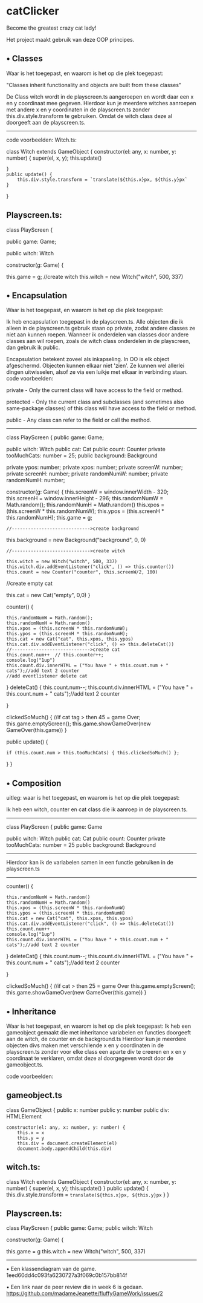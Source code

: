 # catClicker
Become the greatest crazy cat lady!

Het project maakt gebruik van deze OOP principes.

• Classes
------------------------------------------------------------------------------------------------------------------------------------
Waar is het toegepast, en waarom is het op die plek toegepast:

"Classes inherit functionality and objects are built from these classes"

De Class witch wordt in de playscreen.ts aangeroepen en wordt daar een x en y coordinaat mee gegeven.
Hierdoor kun je meerdere witches aanroepen met andere x en y coordinaten in de playscreen.ts zonder this.div.style.transform te gebruiken. Omdat de witch class deze al doorgeeft aan de playscreen.ts.

------------------------------------------------------------------------------------------------------------------------------------
code voorbeelden: Witch.ts:

class Witch extends GameObject {
    constructor(el: any, x: number, y: number) {
        super(el, x, y);
        this.update()

    }
    public update() {
        this.div.style.transform = `translate(${this.x}px, ${this.y}px`
    }
}


Playscreen.ts:
------------------------------------------------------------------------------------------------------------------------------------

class PlayScreen {

  public game: Game;

  public witch: Witch
 
  constructor(g: Game) {

  this.game = g;
  //create witch
  this.witch = new Witch("witch", 500, 337)
 

• Encapsulation
------------------------------------------------------------------------------------------------------------------------------------

Waar is het toegepast, en waarom is het op die plek toegepast:

Ik heb encapsulation toegepast in de playscreen.ts. Alle objecten die ik alleen in de playscreen.ts gebruik staan op private, zodat andere classes ze niet aan kunnen roepen. Wanneer ik onderdelen van classes door andere classes aan wil roepen, zoals de witch class onderdelen in de playscreen, dan gebruik ik public.

Encapsulation betekent zoveel als inkapseling. In OO is elk object afgeschermd. Objecten kunnen elkaar niet 'zien'. Ze kunnen wel allerlei dingen uitwisselen, alsof ze via een luikje met elkaar in verbinding staan.
code voorbeelden:

private - Only the current class will have access to the field or method.

protected - Only the current class and subclasses (and sometimes also same-package classes) of this class will have access to the field or method.

public - Any class can refer to the field or call the method.

------------------------------------------------------------------------------------------------------------------------------------
class PlayScreen {
  public game: Game;

  public witch: Witch
  public cat: Cat
  public count: Counter
  private tooMuchCats: number = 25;
  public background: Background


  private ypos: number;
  private xpos: number;
  private screenW: number;
  private screenH: number;
  private randomNumW: number;
  private randomNumH: number;


  constructor(g: Game) {
    this.screenW = window.innerWidth - 320;
    this.screenH = window.innerHeight - 296;
    this.randomNumW = Math.random();
    this.randomNumH = Math.random()
    this.xpos = (this.screenW * this.randomNumW);
    this.ypos = (this.screenH * this.randomNumH);
    this.game = g;

    //----------------------------->create background
   
   this.background = new Background("background", 0, 0)

    //----------------------------->create witch
    
    this.witch = new Witch("witch", 500, 337)
    this.witch.div.addEventListener("click", () => this.counter())
    this.count = new Counter("counter", this.screenW/2, 100)
   

   //create empty cat
  
  this.cat = new Cat("empty", 0,0)
  }

  counter() {

    this.randomNumW = Math.random();
    this.randomNumH = Math.random()
    this.xpos = (this.screenW * this.randomNumW);
    this.ypos = (this.screenH * this.randomNumH);
    this.cat = new Cat("cat", this.xpos, this.ypos)
    this.cat.div.addEventListener("click", () => this.deleteCat())
    //----------------------------->create cat
    this.count.num++  // this.counter++; 
    console.log("1up")
    this.count.div.innerHTML = ("You have " + this.count.num + " cats");//add text 2 counter
    //add eventlistener delete cat


  }
  deleteCat() {
    this.count.num--;
    this.count.div.innerHTML = ("You have " + this.count.num + " cats");//add text 2 counter
   
  }

  clickedSoMuch() {  //if cat tag > then 45 = game Over;
    this.game.emptyScreen();
    this.game.showGameOver(new GameOver(this.game))
  }

  public update() {
   
    if (this.count.num > this.tooMuchCats) { this.clickedSoMuch() };


  }
}


• Composition 
------------------------------------------------------------------------------------------------------------------------------------
uitleg: waar is het toegepast, en waarom is het op die plek toegepast:

Ik heb een witch, counter en cat class die ik aanroep in de playscreen.ts. 

------------------------------------------------------------------------------------------------------------------------------------
class PlayScreen {
public game: Game

  public witch: Witch
  public cat: Cat
  public count: Counter
  private tooMuchCats: number = 25
  public background: Background
  
  
------------------------------------------------------------------------------------------------------------------------------------
Hierdoor kan ik de variabelen samen in een functie gebruiken in de playscreen.ts

------------------------------------------------------------------------------------------------------------------------------------


counter() {

    this.randomNumW = Math.random()
    this.randomNumH = Math.random()
    this.xpos = (this.screenW * this.randomNumW)
    this.ypos = (this.screenH * this.randomNumH)
    this.cat = new Cat("cat", this.xpos, this.ypos)
    this.cat.div.addEventListener("click", () => this.deleteCat())  
    this.count.num++   
    console.log("1up")
    this.count.div.innerHTML = ("You have " + this.count.num + " cats");//add text 2 counter

  }
  deleteCat() {
    this.count.num--;
    this.count.div.innerHTML = ("You have " + this.count.num + " cats");//add text 2 counter
   
  }

  clickedSoMuch() {  //if cat  > then 25 = game Over
    this.game.emptyScreen();
    this.game.showGameOver(new GameOver(this.game))
  }
  

• Inheritance 
------------------------------------------------------------------------------------------------------------------------------------
Waar is het toegepast, en waarom is het op die plek toegepast:
Ik heb een gameobject gemaakt die met inheritance  variabelen en functies doorgeeft aan de witch, de counter en de background.ts
Hierdoor kun je meerdere objecten divs maken met verschilende x en y coordinaten in de playscreen.ts zonder voor elke class een aparte div te creeren en x en y coordinaat te verklaren, omdat deze al doorgegeven wordt door de gameobject.ts.

code voorbeelden:

gameobject.ts
------------------------------------------------------------------------------------------------------------------------------------
class GameObject {
    public x: number
    public y: number
    public div: HTMLElement


    constructor(el: any, x: number, y: number) {
        this.x = x
        this.y = y
        this.div = document.createElement(el)
        document.body.appendChild(this.div)
        

witch.ts:
------------------------------------------------------------------------------------------------------------------------------------
class Witch extends GameObject {
    constructor(el: any, x: number, y: number) {
        super(el, x, y);
        this.update()
    }
    public update() {
        this.div.style.transform = `translate(${this.x}px, ${this.y}px`
    }
}


Playscreen.ts:
------------------------------------------------------------------------------------------------------------------------------------
class PlayScreen {
  public game: Game;
  public witch: Witch
 
  constructor(g: Game) {

  this.game = g
  this.witch = new Witch("witch", 500, 337)
 
------------------------------------------------------------------------------------------------------------------------------------

 • Een klassendiagram van de game.
 1eed60dd4c093fa6230727a3f069c0b157bb814f
 
 
 • Een link naar de peer review die in week 6 is gedaan. 
 https://github.com/madameJeanette/fluffyGameWork/issues/2
 
